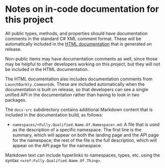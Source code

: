 # Notes on in-code documentation for this project

All public types, methods, and properties should have documentation comments in the standard C# XML comment format. These will be automatically included in the [HTML documentation](https://launchdarkly.github.io/dotnet-server-sdk) that is generated on release.

Non-public items may have documentation comments as well, since those may be helpful to other developers working on this project, but they will not be included in the HTML documentation.

The HTML documentation also includes documentation comments from `LaunchDarkly.CommonSdk`. These are included automatically when the documentation is built on release, so that developers can see a single unified API in the documentation rather than having to look in two packages.

The `docs-src` subdirectory contains additional Markdown content that is included in the documentation build, as follows:

* `namespaces/<Fully.Qualified.Name.Of.Namespace>.md`: A file that is used as the description of a specific namespace. The first line is the summary, which will appear on both the landing page and the API page for the namespace; the rest of the file is the full description, which will appear on the API page for the namespace.

Markdown text can include hyperlinks to namespaces, types, etc. using the syntax `<xref:Fully.Qualified.Name.Of.Thing>`.
